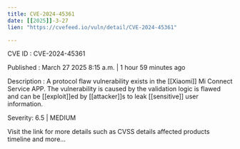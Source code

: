 ```yaml
---
title: CVE-2024-45361
date: [[2025]]-3-27
lien: "https://cvefeed.io/vuln/detail/CVE-2024-45361"

---
```


CVE ID : CVE-2024-45361

Published :  March 27
2025
8:15 a.m. | 1 hour
59 minutes ago

Description : A protocol flaw vulnerability exists in the [[Xiaomi]] Mi Connect Service APP. The vulnerability is caused by the validation logic is flawed and can be [[exploit]]ed by [[attacker]]s to leak [[sensitive]] user information.

Severity: 6.5 | MEDIUM

Visit the link for more details
such as CVSS details
affected products
timeline
and more...
